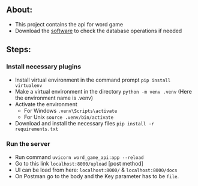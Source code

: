 ## About:
- This project contains the api for word game
- Download the [software](https://sqlitebrowser.org/dl/) to check the database operations if needed


## Steps:
### Install necessary plugins
- Install virtual environment in the command prompt  `pip install virtualenv`
- Make a virtual environment in the directory  `python -m venv .venv`      (Here the environment name is .venv)
- Activate the environment  
	- For Windows `.venv\Scripts\activate`
	- For Unix `source .venv/bin/activate`
 - Download and install the necessary files  `pip install -r requirements.txt`


 ### Run the server
 - Run command `uvicorn word_game_api:app --reload`
 - Go to this link `localhost:8000/upload` [post method]
 - UI can be load from here:  `localhost:8000/` & `localhost:8000/docs`
 - On Postman go to the body and the Key parameter has to be `file`.